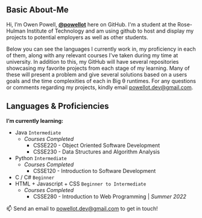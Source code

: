 ## Basic About-Me

Hi, I’m Owen Powell, **[@powellot](https://github.com/powellot)** here on GitHub. I'm a student at the Rose-Hulman Institute of Technology and am using github to host 
and display my projects to potential employers as well as other students.

Below you can see the languages I currently work in, my proficiency in each of them, along with any relevant courses I've taken during my time at university. In addition 
to this, my GitHub will have several repositories showcasing my favorite projects from each stage of my learning. Many of these will present a problem and give several
solutions based on a users goals and the time complexities of each in Big θ runtimes. For any questions or comments regarding my projects, kindly email 
powellot.dev@gmail.com.

## Languages & Proficiencies

**I’m currently learning:**
- Java `Intermediate`
  - *Courses Completed*
    - CSSE220 - Object Oriented Software Development
    - CSSE230 - Data Structures and Algorithm Analysis
- Python `Intermediate`
  - *Courses Completed*
    - CSSE120 - Introduction to Software Development
- C / C# `Beginner`
- HTML + Javascript + CSS `Beginner to Intermediate`
  - *Courses Completed*
    - CSSE280 - Introduction to Web Programming | *Summer 2022*

📫 Send an email to powellot.dev@gmail.com to get in touch!

<!---
powellot/powellot is a ✨ special ✨ repository because its `README.md` (this file) appears on your GitHub profile.
You can click the Preview link to take a look at your changes.
--->
